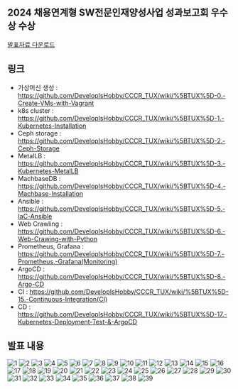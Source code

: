## 2024 채용연계형 SW전문인재양성사업 성과보고회 우수상 수상

[발표자료 다운로드](https://github.com/user-attachments/files/16655434/_CCCR_TUX.pdf)

## 링크
- 가상머신 생성 : https://github.com/DevelopIsHobby/CCCR_TUX/wiki/%5BTUX%5D-0.-Create-VMs-with-Vagrant
- k8s cluster : https://github.com/DevelopIsHobby/CCCR_TUX/wiki/%5BTUX%5D-1.-Kubernetes-Installation
- Ceph storage : https://github.com/DevelopIsHobby/CCCR_TUX/wiki/%5BTUX%5D-2.-Ceph-Storage
- MetalLB : https://github.com/DevelopIsHobby/CCCR_TUX/wiki/%5BTUX%5D-3.-Kubernetes-MetalLB
- MachbaseDB : https://github.com/DevelopIsHobby/CCCR_TUX/wiki/%5BTUX%5D-4.-Machbase-Installation
- Ansible : https://github.com/DevelopIsHobby/CCCR_TUX/wiki/%5BTUX%5D-5.-IaC-Ansible
- Web Crawling : https://github.com/DevelopIsHobby/CCCR_TUX/wiki/%5BTUX%5D-6.-Web-Crawing-with-Python
- Prometheus, Grafana : https://github.com/DevelopIsHobby/CCCR_TUX/wiki/%5BTUX%5D-7.-Prometheus,-Grafana(Monitoring)
- ArgoCD : https://github.com/DevelopIsHobby/CCCR_TUX/wiki/%5BTUX%5D-8.-Argo-CD
- CI : https://github.com/DevelopIsHobby/CCCR_TUX/wiki/%5BTUX%5D-15.-Continuous-Integration(CI)
- CD : https://github.com/DevelopIsHobby/CCCR_TUX/wiki/%5BTUX%5D-17.-Kubernetes-Deployment-Test-&-ArgoCD

## 발표 내용
![1](https://github.com/user-attachments/assets/c74ed07c-125f-4079-b72b-b016cdcb37eb)
![2](https://github.com/user-attachments/assets/db56e65c-da6e-4ee4-aeae-1de507a9b4b8)
![3](https://github.com/user-attachments/assets/54401985-56fd-4070-9cfb-30d00cede09e)
![4](https://github.com/user-attachments/assets/a6c6d125-c652-43e8-a02c-d4f6c5d3f87e)
![5](https://github.com/user-attachments/assets/48229e20-f75c-42d6-b1c9-e1ac5bd7e5ac)
![6](https://github.com/user-attachments/assets/8e00a0f9-ff59-44ea-b78b-4be09816f7f4)
![7](https://github.com/user-attachments/assets/259d0623-25b3-4800-9fdd-8073baf60e7c)
![8](https://github.com/user-attachments/assets/58d45e8e-f712-4a7d-93db-c6ca7880531a)
![9](https://github.com/user-attachments/assets/c3e28173-5b77-44e6-be5e-37888c3644a3)
![10](https://github.com/user-attachments/assets/e598ad00-9f6e-4502-867c-32640e25f3ee)
![11](https://github.com/user-attachments/assets/7b151ab3-92e2-41f4-b72f-db2a3f10d0eb)
![12](https://github.com/user-attachments/assets/d3b70f4d-da2e-4df1-a5e2-4140cb39aca1)
![13](https://github.com/user-attachments/assets/96a0f3e4-079a-4773-9eab-dafd03ce1716)
![14](https://github.com/user-attachments/assets/d566b470-1b55-4b23-a85e-8f98b7f63817)
![15](https://github.com/user-attachments/assets/693f91f2-fafb-4142-b31d-54bba121e2f4)
![16](https://github.com/user-attachments/assets/59bcb2a9-9410-4b7d-ba23-cdc52eac3c7a)
![17](https://github.com/user-attachments/assets/1c3a1969-4942-4bbf-86a4-fc951326761d)
![18](https://github.com/user-attachments/assets/b90c9b9a-59da-4c8c-9c5c-3802d3c4debb)
![19](https://github.com/user-attachments/assets/94e3026d-dfdd-4782-af3e-ad1bf3dc1ca8)
![20](https://github.com/user-attachments/assets/1b5c2db4-e99f-4275-af77-390468417f78)
![21](https://github.com/user-attachments/assets/ad55a8e0-df02-4f75-8ba9-9c2fb964076c)
![22](https://github.com/user-attachments/assets/f7c04bba-7f06-4dc9-a130-578bcfc099a6)
![23](https://github.com/user-attachments/assets/3b276880-05a6-48ab-a725-37dedbfa5bdf)
![24](https://github.com/user-attachments/assets/9a5d856a-bdcb-402d-9d2b-0bb11c7905b7)
![25](https://github.com/user-attachments/assets/4705e184-dd5a-4235-b112-1f3f64fd7a74)
![26](https://github.com/user-attachments/assets/21cf4e1c-7a66-4779-8d44-12376b520ef5)
![27](https://github.com/user-attachments/assets/c968061c-eceb-4844-ad78-8b2af94fb7ae)
![28](https://github.com/user-attachments/assets/94a8b628-d9a5-4dec-8d85-968003cb544b)
![29](https://github.com/user-attachments/assets/c8391859-d082-475b-b86f-a4be06e63a2b)
![30](https://github.com/user-attachments/assets/d79b4917-9657-4f69-9b96-1d9c98bfa37e)
![31](https://github.com/user-attachments/assets/4b4eaa9c-e922-47fd-9be9-9fab69547773)
![32](https://github.com/user-attachments/assets/f82c28a5-e7af-4070-874d-53ff4646c785)
![33](https://github.com/user-attachments/assets/71b95350-e8c0-4f6b-845d-6f899ec7c245)
![34](https://github.com/user-attachments/assets/a2699151-e417-49bc-bceb-768a175fe6ca)
![35](https://github.com/user-attachments/assets/c9779756-5d51-440d-8ed6-057808799244)
![36](https://github.com/user-attachments/assets/fdbc85ec-6a81-4d77-a8e9-687e4d23c764)
![37](https://github.com/user-attachments/assets/c952941c-03b6-4de1-adbf-c7ec2144f714)
![38](https://github.com/user-attachments/assets/50b59ff0-59f0-4447-8060-9880b0f7dd70)
![39](https://github.com/user-attachments/assets/10ea7053-8ec3-446c-81bc-7fe4881eb652)












